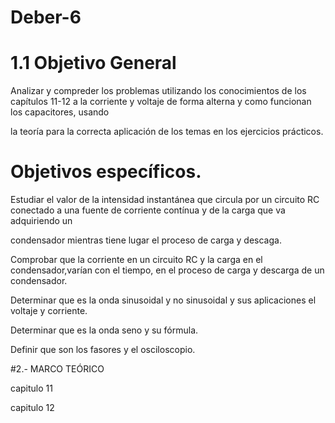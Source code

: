# Deber-6
# 1.1 Objetivo General

Analizar y compreder los problemas utilizando los conocimientos de los capítulos 11-12 a la corriente y voltaje de forma alterna y como funcionan los capacitores, usando

la teoría para la correcta aplicación de los temas en los ejercicios prácticos.

# Objetivos específicos.

Estudiar el valor de la intensidad instantánea que circula por un circuito RC conectado a una fuente de corriente contínua y de la carga que va adquiriendo un 

condensador mientras tiene lugar el proceso de carga y descaga.

Comprobar que la corriente en un circuito RC y la carga en el condensador,varían con el tiempo, en el proceso de carga y descarga de un condensador.

Determinar que es la onda sinusoidal y no sinusoidal y sus aplicaciones el voltaje y corriente.

Determinar que es la onda seno y su fórmula.

Definir que son los fasores y el osciloscopio.

#2.- MARCO TEÓRICO

capitulo 11

capitulo 12
